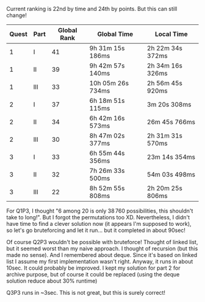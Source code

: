 Current ranking is 22nd by time and 24th by points. But this can still change!

|Quest|Part|Global Rank|Global Time|Local Time|
|---|---|---|---|---|
|1|I|41|9h 31m 15s 186ms|2h 22m 34s 372ms|
|1|II|39|9h 42m 57s 140ms|2h 34m 16s 326ms|
|1|III|33|10h 05m 26s 734ms|2h 56m 45s 920ms|
|2|I|37|6h 18m 51s 115ms|3m 20s 308ms|
|2|II|34|6h 42m 16s 573ms|26m 45s 766ms|
|2|III|30|8h 47m 02s 377ms|2h 31m 31s 570ms|
|3|I|33|6h 55m 44s 356ms|23m 14s 354ms|
|3|II|32|7h 26m 33s 500ms|54m 03s 498ms|
|3|III|22|8h 52m 55s 808ms|2h 20m 25s 806ms|

For Q1P3, I thought "6 among 20 is only 38 760 possibilities, this shouldn't take to long!". But I forgot the permutations too XD. Nevertheless, I didn't have time to find a clever solution now (it appears I'm supposed to work), so let's go bruteforcing and let it run... but it completed in about 90sec!

Of course Q2P3 wouldn't be possible with bruteforce! Thought of linked list, but it seemed worst than my naive approach. I thought of recursion (but this made no sense). And I remembered about deque. Since it's based on linked list I assume my first implementation wasn't right. Anyway, it runs in about 10sec. It could probably be improved.
I kept my solution for part 2 for archive purpose, but of course it could be replaced (using the deque solution reduce about 30% runtime)

Q3P3 runs in ~3sec. This is not great, but this is surely correct!
